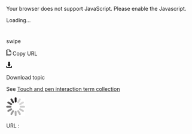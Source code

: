 Your browser does not support JavaScript. Please enable the Javascript.

Loading...

# 

swipe

![Copy URL](swipe_files/Copy.png)
Copy URL

![Download](swipe_files/Download.png)

Download topic

See [Touch and pen interaction term collection](https://worldready.cloudapp.net/Styleguide/Read?id=2700&topicid=29032)

![In progress](swipe_files/activity-large.gif)

URL :
